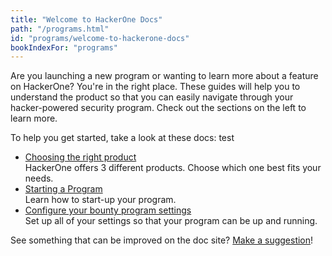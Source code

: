 ```yaml
---
title: "Welcome to HackerOne Docs"
path: "/programs.html"
id: "programs/welcome-to-hackerone-docs"
bookIndexFor: "programs"
---
```


Are you launching a new program or wanting to learn more about a feature on HackerOne? You're in the right place. These guides will help you to understand the product so that you can easily navigate through your hacker-powered security program. Check out the sections on the left to learn more.

To help you get started, take a look at these docs: test
* [Choosing the right product](/programs/overview.html)<br>HackerOne offers 3 different products. Choose which one best fits your needs.</br>
* [Starting a Program](/programs/program-start-up-guide.html)<br>Learn how to start-up your program.</br> 
* [Configure your bounty program settings](/programs/start-h1-bounty.html)<br>Set up all of your settings so that your program can be up and running.</br>

See something that can be improved on the doc site? [Make a suggestion](/programs/edit-the-doc-site.html)!
